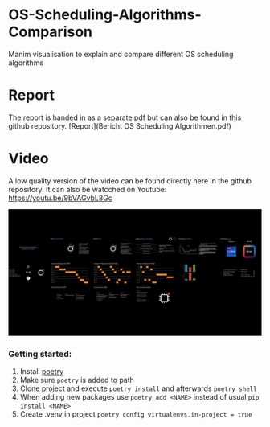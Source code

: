 # OS-Scheduling-Algorithms-Comparison
Manim visualisation to explain and compare different OS scheduling algorithms 

# Report
The report is handed in as a separate pdf but can also be found in this github repository. 
[Report](Bericht OS Scheduling Algorithmen.pdf)

# Video
A low quality version of the video can be found directly here in the github repository.
It can also be watcched on Youtube: https://youtu.be/9bVAGvbL8Gc

![Endcard Video](./img/Endcard.png)

### Getting started:
1. Install [poetry](https://python-poetry.org/docs/basic-usage/) 
2. Make sure ``poetry`` is added to path 
3. Clone project and execute ``poetry install`` and afterwards ``poetry shell``
4. When adding new packages use ``poetry add <NAME>`` instead of usual ``pip install <NAME>``
5. Create .venv in project ``poetry config virtualenvs.in-project = true``
